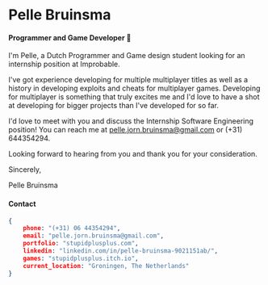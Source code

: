 # Pelle Bruinsma

#### Programmer and Game Developer :wave:

I'm Pelle, a Dutch Programmer and Game design student looking for an internship position at Improbable.

I've got experience developing for multiple multiplayer titles as well as a history in developing exploits and cheats for multiplayer games. Developing for multiplayer is something that truly excites me and I'd love to have a shot at developing for bigger projects than I've developed for so far.

I'd love to meet with you and discuss the Internship Software Engineering position! You can reach me at pelle.jorn.bruinsma@gmail.com or (+31) 644354294.

Looking forward to hearing from you and thank you for your consideration.

Sincerely,

Pelle Bruinsma



#### Contact

```json
{
    phone: "(+31) 06 44354294",
    email: "pelle.jorn.bruinsma@gmail.com",
    portfolio: "stupidplusplus.com",
    linkedin: "linkedin.com/in/pelle-bruinsma-9021151ab/",
    games: "stupidplusplus.itch.io",
    current_location: "Groningen, The Netherlands"
}
```

